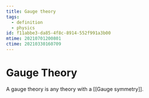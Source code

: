 ```yaml
---
title: Gauge theory
tags:
  - definition
  - physics
id: f11abbe3-da85-4f8c-8914-552f991a3b00
mtime: 20210701200801
ctime: 20210330160709
---
```


# Gauge Theory

A gauge theory is any theory with a [[Gauge symmetry]].
